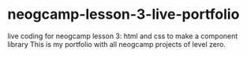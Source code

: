 # neogcamp-lesson-3-live-portfolio
live coding for neogcamp lesson 3: html and css to make a component library
This is my portfolio with all neogcamp projects of level zero.
